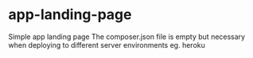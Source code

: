 # app-landing-page
Simple app landing page
The composer.json file is empty but necessary when deploying to different server environments eg. heroku
